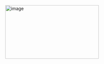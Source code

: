 <img width="296" height="170" alt="image" src="https://github.com/user-attachments/assets/495598aa-58cf-4233-bd6f-18b145cb023d" />
